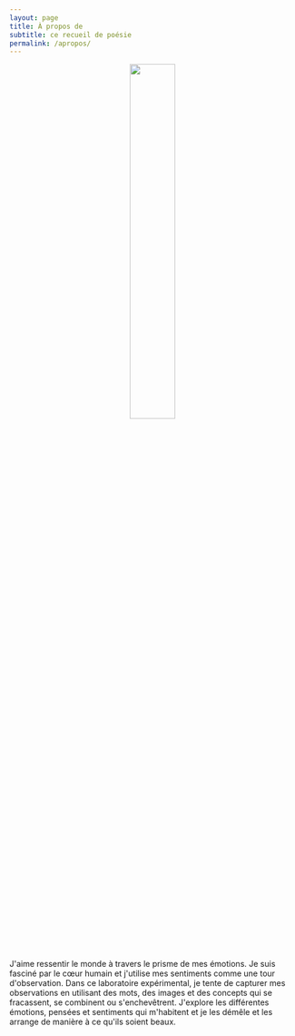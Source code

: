 ```yaml
---
layout: page
title: À propos de
subtitle: ce recueil de poésie
permalink: /apropos/
---
```


<center>
	<img src="{{site.baseurl}}/assets/transparent.png" width="40%">
</center>

J'aime ressentir le monde à travers le prisme de mes émotions. Je suis fasciné par le cœur humain et j'utilise mes sentiments comme une tour d'observation. Dans ce laboratoire expérimental, je tente de capturer mes observations en utilisant des mots, des images et des concepts qui se fracassent, se combinent ou s'enchevêtrent. J'explore les différentes émotions, pensées et sentiments qui m'habitent et je les démêle et les arrange de manière à ce qu'ils soient beaux. 
